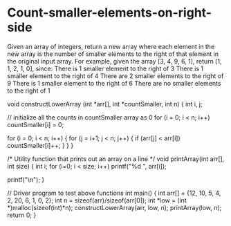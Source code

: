 # Count-smaller-elements-on-right-side
Given an array of integers, return a new array where each element in the new array is the number of smaller elements to the right of that element in the original input array.  For example, given the array [3, 4, 9, 6, 1], return [1, 1, 2, 1, 0], since:      There is 1 smaller element to the right of 3     There is 1 smaller element to the right of 4     There are 2 smaller elements to the right of 9     There is 1 smaller element to the right of 6     There are no smaller elements to the right of 1


void constructLowerArray (int *arr[], int *countSmaller, int n)
{
  int i, j;
 
  // initialize all the counts in countSmaller array as 0
  for  (i = 0; i < n; i++)
     countSmaller[i] = 0;
 
  for (i = 0; i < n; i++)
  {
    for (j = i+1; j < n; j++)
    {
       if (arr[j] < arr[i])
         countSmaller[i]++;
    }
  }
}
 
/* Utility function that prints out an array on a line */
void printArray(int arr[], int size)
{
  int i;
  for (i=0; i < size; i++)
    printf("%d ", arr[i]);
 
  printf("\n");
}
 
// Driver program to test above functions
int main()
{
  int arr[] = {12, 10, 5, 4, 2, 20, 6, 1, 0, 2};
  int n = sizeof(arr)/sizeof(arr[0]);
  int *low = (int *)malloc(sizeof(int)*n);
  constructLowerArray(arr, low, n);
  printArray(low, n);
  return 0;
}
